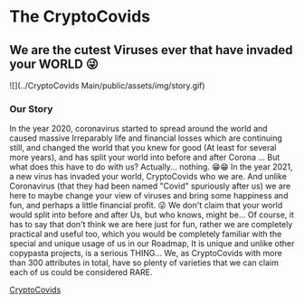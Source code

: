 # The CryptoCovids
## We are the cutest Viruses ever that have invaded your WORLD 😜

![](../CryptoCovids Main/public/assets/img/story.gif)




### Our Story

In the year 2020, coronavirus started to spread around the world and caused massive Irreparably life and financial losses which are continuing still, and changed the world that you knew for good (At least for several more years), and has split your world into before and after Corona ...
But what does this have to do with us?
Actually... nothing. 😁😁
In the year 2021, a new virus has invaded your world, CryptoCovids who we are. And unlike Coronavirus (that they had been named "Covid" spuriously after us) we are here to maybe change your view of viruses and bring some happiness and fun, and perhaps a little financial profit. 😜
We don't claim that your world would split into before and after Us, but who knows, might be...
Of course, it has to say that don't think we are here just for fun, rather we are completely practical and useful too, which you would be completely familiar with the special and unique usage of us in our Roadmap, It is unique and unlike other copypasta projects, is a serious THING...
We, as CryptoCovids with more than 300 attributes in total, have so plenty of varieties that we can claim each of us could be considered RARE.

[CryptoCovids](https://www.CryptoCovids.com)